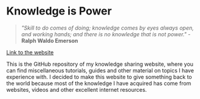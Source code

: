 # Knowledge is Power

> *"Skill to do comes of doing; knowledge comes by eyes always open, and working hands; and there is no knowledge that is not power."* - **Ralph Waldo Emerson**

[Link to the website](https://jamesscn.github.io/Knowledge/)

This is the GitHub repository of my knowledge sharing website, where you can find miscellaneous tutorials, guides and other material on topics I have experience with. I decided to make this website to give something back to the world because most of the knowledge I have acquired has come from websites, videos and other excellent internet resources.